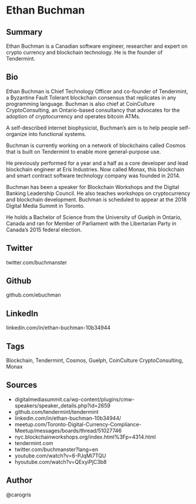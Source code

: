 # Ethan Buchman

## Summary
Ethan Buchman is a Canadian software engineer, researcher and expert on crypto currency and blockchain technology. He is the founder of Tendermint.

## Bio
Ethan Buchman is Chief Technology Officer and co-founder of Tendermint, a Byzantine Fault Tolerant blockchain consensus that replicates in any programming language. Buchman is also chief at CoinCulture CryptoConsulting, an Ontario-based consultancy that advocates for the adoption of cryptocurrency and operates bitcoin ATMs.

A self-described internet biophysicist, Buchman’s aim is to help people self-organize into functional systems. 

Buchman is currently working on a network of blockchains called Cosmos that is built on Tendermint to enable more general-purpose use.

He previously performed for a year and a half as a core developer and lead blockchain engineer at Eris Industries. Now called Monax, this blockchain and smart contract software technology company was founded in 2014. 

Buchman has been a speaker for Blockchain Workshops and the Digital Banking Leadership Council. He also teaches workshops on cryptocurrency and blockchain development. Buchman is scheduled to appear at the 2018 Digital Media Summit in Toronto. 

He holds a Bachelor of Science from the University of Guelph in Ontario, Canada and ran for Member of Parliament with the Libertarian Party in Canada’s 2015 federal election.

## Twitter
twitter.com/buchmanster

## Github
github.com/ebuchman

## LinkedIn
linkedin.com/in/ethan-buchman-10b34944

## Tags
Blockchain, Tendermint, Cosmos, Guelph, CoinCulture CryptoConsulting, Monax

## Sources
- digitalmediasummit.ca/wp-content/plugins/cmw-speakers/speaker_details.php?id=2659 
- github.com/tendermint/tendermint
- linkedin.com/in/ethan-buchman-10b34944/
- meetup.com/Toronto-Digital-Currency-Compliance-Meetup/messages/boards/thread/51027746
- nyc.blockchainworkshops.org/index.html%3Fp=4314.html
- tendermint.com
- twitter.com/buchmanster?lang=en 
- youtube.com/watch?v=6-PJqMi7TQU
- hyoutube.com/watch?v=QExyiPjC3b8

## Author
@carogris
